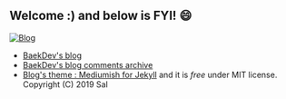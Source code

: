 ## Welcome :)  and below is FYI! :smile:
[![Blog](https://img.shields.io/badge/Blog-baek.dev-green.svg)](https://baek.dev/)

- [BaekDev's blog](https://baek.dev)  
- [BaekDev's blog comments archive](https://github.com/baekdev/baekdev-comments)  
- [Blog's theme : Mediumish for Jekyll](https://github.com/wowthemesnet/mediumish-theme-jekyll) and it is *free* under MIT license. Copyright (C) 2019 Sal
